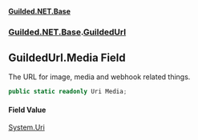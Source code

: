 
#### [Guilded.NET.Base](Guilded_NET_Base 'Guilded_NET_Base')
### [Guilded.NET.Base](Guilded_NET_Base#Guilded_NET_Base 'Guilded.NET.Base').[GuildedUrl](GuildedUrl 'Guilded.NET.Base.GuildedUrl')
## GuildedUrl.Media Field
The URL for image, media and webhook related things.  
```csharp
public static readonly Uri Media;
```

#### Field Value
[System.Uri](https://docs.microsoft.com/en-us/dotnet/api/System.Uri 'System.Uri')

